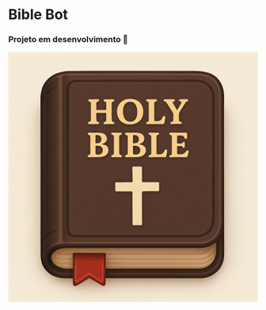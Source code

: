 # Bible Bot
### Projeto em desenvolvimento 🔧
![Bible Bot Logo](https://github.com/rafaelbpmt/bible-bot/blob/main/images/biblebot-icon.png)
